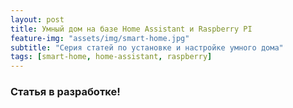 ```yaml
---
layout: post
title: Умный дом на базе Home Assistant и Raspberry PI
feature-img: "assets/img/smart-home.jpg"
subtitle: "Серия статей по установке и настройке умного дома"
tags: [smart-home, home-assistant, raspberry]
---
```


### Статья в разработке!


